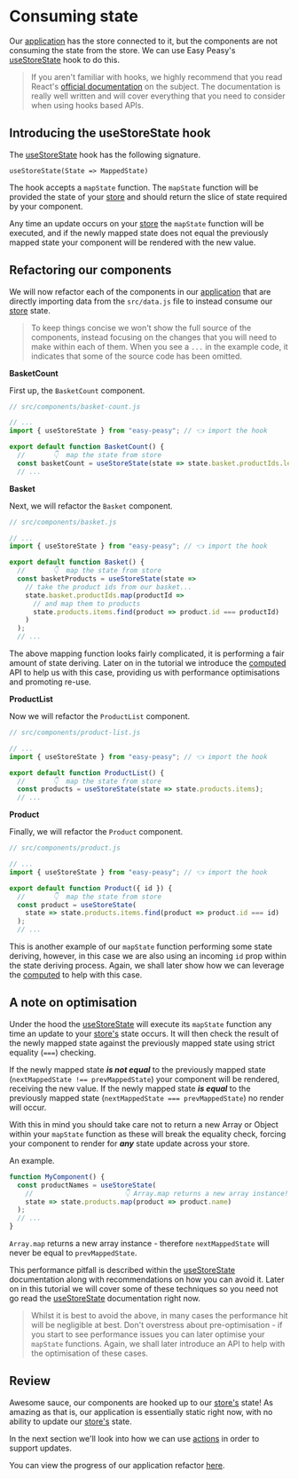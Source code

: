 # Consuming state

Our [application](https://codesandbox.io/s/easy-peasy-tutorial-connect-store-1invi) has the store connected to it, but the components are not consuming the state from the store. We can use Easy Peasy's [useStoreState](/docs/api/use-store-state.html) hook to do this.

> If you aren't familiar with hooks, we highly recommend that you read React's [official documentation](https://reactjs.org/docs/hooks-intro.html) on the subject. The documentation is really well written and will cover everything that you need to consider when using hooks based APIs.

## Introducing the useStoreState hook

The [useStoreState](/docs/api/use-store-state.html) hook has the following signature.

```
useStoreState(State => MappedState)
```

The hook accepts a `mapState` function. The `mapState` function will be provided the state of your [store](/docs/api/store.html) and should return the slice of state required by your component.

Any time an update occurs on your [store](/docs/api/store.html) the `mapState` function will be executed, and if the newly mapped state does not equal the previously mapped state your component will be rendered with the new value.

## Refactoring our components

We will now refactor each of the components in our [application](https://codesandbox.io/s/easy-peasy-tutorial-connect-store-1invi) that are directly importing data from the `src/data.js` file to instead consume our [store](/docs/api/store.html) state.

> To keep things concise we won't show the full source of the components, instead focusing on the changes that you will need to make within each of them. When you see a `...` in the example code, it indicates that some of the source code has been omitted.

**BasketCount**

First up, the `BasketCount` component.

```javascript
// src/components/basket-count.js

// ...
import { useStoreState } from "easy-peasy"; // 👈 import the hook

export default function BasketCount() {
  //       👇  map the state from store
  const basketCount = useStoreState(state => state.basket.productIds.length);
  // ...
```

**Basket**

Next, we will refactor the `Basket` component.

```javascript
// src/components/basket.js

// ...
import { useStoreState } from "easy-peasy"; // 👈 import the hook

export default function Basket() {
  //       👇  map the state from store
  const basketProducts = useStoreState(state =>
    // take the product ids from our basket...
    state.basket.productIds.map(productId =>
      // and map them to products
      state.products.items.find(product => product.id === productId)
    )
  );
  // ...
```

The above mapping function looks fairly complicated, it is performing a fair amount of state deriving. Later on in the tutorial we introduce the [computed](/docs/api/computed.html) API to help us with this case, providing us with performance optimisations and promoting re-use.

**ProductList**

Now we will refactor the `ProductList` component.

```javascript
// src/components/product-list.js

// ...
import { useStoreState } from "easy-peasy"; // 👈 import the hook

export default function ProductList() {
  //       👇  map the state from store
  const products = useStoreState(state => state.products.items);
  // ...
```

**Product**

Finally, we will refactor the `Product` component.

```javascript
// src/components/product.js

// ...
import { useStoreState } from "easy-peasy"; // 👈 import the hook

export default function Product({ id }) {
  //       👇  map the state from store
  const product = useStoreState(
    state => state.products.items.find(product => product.id === id)
  );
  // ...
```

This is another example of our `mapState` function performing some state deriving, however, in this case we are also using an incoming `id` prop within the state deriving process. Again, we shall later show how we can leverage the [computed](/docs/api/computed.html) to help with this case.

## A note on optimisation

Under the hood the [useStoreState](/docs/api/use-store-state.html) will execute its `mapState` function any time an update to your [store's](/docs/api/store) state occurs. It will then check the result of the newly mapped state against the previously mapped state using strict equality (`===`) checking.

If the newly mapped state ***is not equal*** to the previously mapped state (`nextMappedState !== prevMappedState`) your component will be rendered, receiving the new value. If the newly mapped state ***is equal*** to the previously mapped state (`nextMappedState === prevMappedState`) no render will occur.

With this in mind you should take care not to return a new Array or Object within your `mapState` function as these will break the equality check, forcing your component to render for ***any*** state update across your store.

An example.

```javascript
function MyComponent() {
  const productNames = useStoreState(
    //                       👇 Array.map returns a new array instance!
    state => state.products.map(product => product.name)
  );
  // ...
}
```

`Array.map` returns a new array instance - therefore `nextMappedState` will never be equal to `prevMappedState`.

This performance pitfall is described within the [useStoreState](/docs/api/use-store-state.html) documentation along with recommendations on how you can avoid it. Later on in this tutorial we will cover some of these techniques so you need not go read the [useStoreState](/docs/api/use-store-state.html) documentation right now.

> Whilst it is best to avoid the above, in many cases the performance hit will be negligible at best. Don't overstress about pre-optimisation - if you start to see performance issues you can later optimise your `mapState` functions.  Again, we shall later introduce an API to help with the optimisation of these cases.

## Review

Awesome sauce, our components are hooked up to our [store's](/docs/api/store) state! As amazing as that is, our application is essentially static right now, with no ability to update our [store's](/docs/api/store) state.

In the next section we'll look into how we can use [actions](/docs/api/action.html) in order to support updates.

You can view the progress of our application refactor [here](https://codesandbox.io/s/easy-peasy-tutorial-component-state-28cjm).